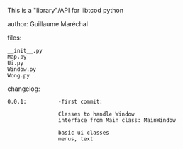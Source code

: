 This is a "library"/API for libtcod python


author: Guillaume Maréchal




files:
	
	__init__.py
	Map.py
	Ui.py
	Window.py
	Wong.py





changelog:

	0.0.1:			-first commit:
	
					Classes to handle Window
					interface from Main class: MainWindow
					
					basic ui classes
					menus, text
